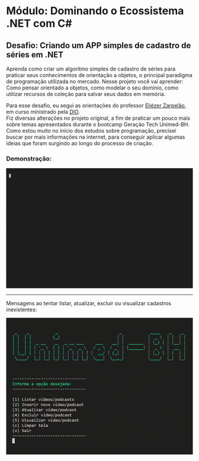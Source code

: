 # Módulo: Dominando o Ecossistema .NET com C#  
## Desafio: Criando um APP simples de cadastro de séries em .NET  

Aprenda como criar um algoritmo simples de cadastro de séries para praticar seus conhecimentos de orientação a objetos, o principal paradigma de programação utilizada no mercado. Nesse projeto você vai aprender: Como pensar orientado a objetos, como modelar o seu domínio, como utilizar recursos de coleção para salvar seus dados em memória. 
  
Para esse desafio, eu segui as orientações do professor [Eliézer Zarpelão](https://www.linkedin.com/in/eliezerzarpelao/), em curso ministrado pela [DIO](https://www.dio.me/).  
Fiz diversas alterações no projeto original, a fim de praticar um pouco mais sobre temas apresentados durante o bootcamp Geração Tech Unimed-BH.  
Como estou muito no início dos estudos sobre programação, precisei buscar por mais informações na internet, para conseguir aplicar algumas ideias que foram surgindo ao longo do processo de criação.  
  
### Demonstração:  
<!-- ![](./Assets/Preview.gif)  -->
<img src="https://raw.githubusercontent.com/FlavioMartinsCruz/dio-bootcamp-unimed-bh/master/Cadastro_videos_podcasts_Unimed-BH/Assets/Preview.gif" />   

---
  
Mensagens ao tentar listar, atualizar, excluir ou visualizar cadastros inexistentes:
<!-- ![](./Assets/Validacao.gif)   -->
<img src="https://raw.githubusercontent.com/FlavioMartinsCruz/dio-bootcamp-unimed-bh/master/Cadastro_videos_podcasts_Unimed-BH/Assets/Validacao.gif" width="600" />   



